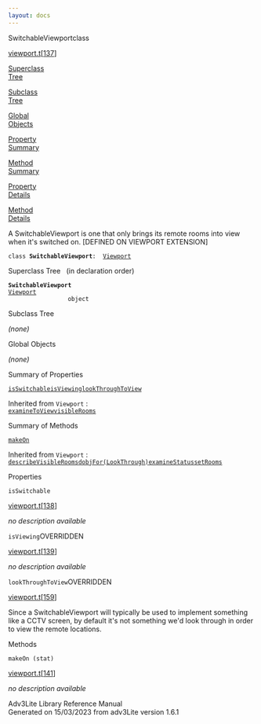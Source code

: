 ```yaml
---
layout: docs
---
```

<span class="title">SwitchableViewport</span><span class="type">class</span>

[viewport.t](../file/viewport.t.html)\[[137](../source/viewport.t.html#137)\]

[Superclass  
Tree](#_SuperClassTree_)

[Subclass  
Tree](#_SubClassTree_)

[Global  
Objects](#_ObjectSummary_)

[Property  
Summary](#_PropSummary_)

[Method  
Summary](#_MethodSummary_)

[Property  
Details](#_Properties_)

[Method  
Details](#_Methods_)

<div class="fdesc">

A SwitchableViewport is one that only brings its remote rooms into view
when it's switched on. \[DEFINED ON VIEWPORT EXTENSION\]

`class `**`SwitchableViewport`**` :   `[`Viewport`](../object/Viewport.html)

</div>

<span id="_SuperClassTree_"></span>

<div class="mjhd">

<span class="hdln">Superclass Tree</span>   (in declaration order)

</div>

**`SwitchableViewport`**  
[`Viewport`](../object/Viewport.html)  
`                 object`  
<span id="_SubClassTree_"></span>

<div class="mjhd">

<span class="hdln">Subclass Tree</span>  

</div>

*(none)* <span id="_ObjectSummary_"></span>

<div class="mjhd">

<span class="hdln">Global Objects</span>  

</div>

*(none)* <span id="_PropSummary_"></span>

<div class="mjhd">

<span class="hdln">Summary of Properties</span>  

</div>

[`isSwitchable`](#isSwitchable)[`isViewing`](#isViewing)[`lookThroughToView`](#lookThroughToView)

Inherited from `Viewport` :  
[`examineToView`](../object/Viewport.html#examineToView)[`visibleRooms`](../object/Viewport.html#visibleRooms)

<span id="_MethodSummary_"></span>

<div class="mjhd">

<span class="hdln">Summary of Methods</span>  

</div>

[`makeOn`](#makeOn)

Inherited from `Viewport` :  
[`describeVisibleRooms`](../object/Viewport.html#describeVisibleRooms)[`dobjFor(LookThrough)`](../object/Viewport.html#dobjFor(LookThrough))[`examineStatus`](../object/Viewport.html#examineStatus)[`setRooms`](../object/Viewport.html#setRooms)

<span id="_Properties_"></span>

<div class="mjhd">

<span class="hdln">Properties</span>  

</div>

<span id="isSwitchable"></span>

`isSwitchable`

[viewport.t](../file/viewport.t.html)\[[138](../source/viewport.t.html#138)\]

<div class="desc">

*no description available*

</div>

<span id="isViewing"></span>

`isViewing`<span class="rem">OVERRIDDEN</span>

[viewport.t](../file/viewport.t.html)\[[139](../source/viewport.t.html#139)\]

<div class="desc">

*no description available*

</div>

<span id="lookThroughToView"></span>

`lookThroughToView`<span class="rem">OVERRIDDEN</span>

[viewport.t](../file/viewport.t.html)\[[159](../source/viewport.t.html#159)\]

<div class="desc">

Since a SwitchableViewport will typically be used to implement something
like a CCTV screen, by default it's not something we'd look through in
order to view the remote locations.

</div>

<span id="_Methods_"></span>

<div class="mjhd">

<span class="hdln">Methods</span>  

</div>

<span id="makeOn"></span>

`makeOn (stat)`

[viewport.t](../file/viewport.t.html)\[[141](../source/viewport.t.html#141)\]

<div class="desc">

*no description available*

</div>

<div class="ftr">

Adv3Lite Library Reference Manual  
Generated on 15/03/2023 from adv3Lite version 1.6.1

</div>
